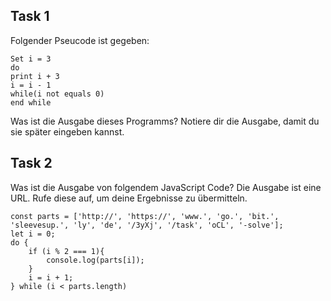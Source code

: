## Task 1

Folgender Pseucode ist gegeben:

```Integer i
Set i = 3
do
print i + 3
i = i - 1
while(i not equals 0)
end while
```

Was ist die Ausgabe dieses Programms? Notiere dir die Ausgabe, damit du sie später eingeben kannst.

## Task 2

Was ist die Ausgabe von folgendem JavaScript Code? Die Ausgabe ist eine URL. Rufe diese auf, um deine Ergebnisse zu übermitteln.

```
const parts = ['http://', 'https://', 'www.', 'go.', 'bit.', 'sleevesup.', 'ly', 'de', '/3yXj', '/task', 'oCL', '-solve'];
let i = 0;
do {
	if (i % 2 === 1){
		console.log(parts[i]);
	}
	i = i + 1;
} while (i < parts.length)
```